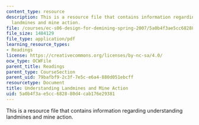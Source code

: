 ```yaml
---
content_type: resource
description: This is a resource file that contains information regarding understanding
  landmines and mine action.
file: /courses/ec-s06-design-for-demining-spring-2007/5a0b4f3ae5cc682880d4cab176e29381_MITEC_S06S07_01understan.pdf
file_size: 1484129
file_type: application/pdf
learning_resource_types:
- Readings
license: https://creativecommons.org/licenses/by-nc-sa/4.0/
ocw_type: OCWFile
parent_title: Readings
parent_type: CourseSection
parent_uid: 79bafbf9-2c3f-7e5c-e6a4-880d051ebcff
resourcetype: Document
title: Understanding Landmines and Mine Action
uid: 5a0b4f3a-e5cc-6828-80d4-cab176e29381
---
```

This is a resource file that contains information regarding understanding landmines and mine action.